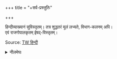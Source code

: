 +++
title = "+सर्व-प्रस्तुतिः"

+++

हिन्दीव्याख्यानं सुविस्तृतम्। तत्र शुद्धतरं मूलं लभ्यते, विभाग-कलनम् अपि।  
एवं राजगोपालकृतम् ईषद्-विस्तृतम्। 

Source: [TW हिन्दी](https://archive.org/details/VedarthaSangrahaOfRamaujaNeelMeghacharya)


<details><summary>नीलमेघः</summary>

प्रणामं लक्ष्मणमुनिः  
प्रतिगृह्णातु मामकम् ।  
प्रसाधयति यत् सूक्तिः  
स्वाधीनपतिकां श्रुतिम् ॥ 

यो नित्यमच्युतपदाम्बुजयुग्म रुक्मव्यामोहतस्तदितराणि 
तृणाय तृणाय मेने ।  
अस्मद्गुरोर्भगवतोऽस्य दयैकसिन्धो रामानुजस्य चरणौ शरणं प्रपद्ये ॥ 

</details>


